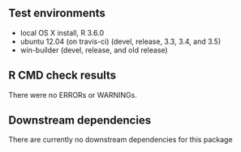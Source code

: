 
## Test environments

* local OS X install, R 3.6.0
* ubuntu 12.04 (on travis-ci) (devel, release, 3.3, 3.4, and 3.5)
* win-builder (devel, release, and old release)

## R CMD check results
There were no ERRORs or WARNINGs.

## Downstream dependencies
There are currently no downstream dependencies for this package

